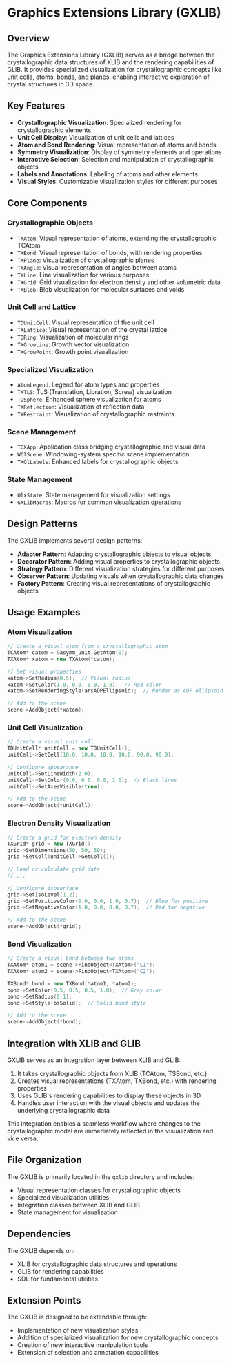 # Graphics Extensions Library (GXLIB)

## Overview

The Graphics Extensions Library (GXLIB) serves as a bridge between the crystallographic data structures of XLIB and the rendering capabilities of GLIB. It provides specialized visualization for crystallographic concepts like unit cells, atoms, bonds, and planes, enabling interactive exploration of crystal structures in 3D space.

## Key Features

- **Crystallographic Visualization**: Specialized rendering for crystallographic elements
- **Unit Cell Display**: Visualization of unit cells and lattices
- **Atom and Bond Rendering**: Visual representation of atoms and bonds
- **Symmetry Visualization**: Display of symmetry elements and operations
- **Interactive Selection**: Selection and manipulation of crystallographic objects
- **Labels and Annotations**: Labeling of atoms and other elements
- **Visual Styles**: Customizable visualization styles for different purposes

## Core Components

### Crystallographic Objects

- `TXAtom`: Visual representation of atoms, extending the crystallographic TCAtom
- `TXBond`: Visual representation of bonds, with rendering properties
- `TXPlane`: Visualization of crystallographic planes
- `TXAngle`: Visual representation of angles between atoms
- `TXLine`: Line visualization for various purposes
- `TXGrid`: Grid visualization for electron density and other volumetric data
- `TXBlob`: Blob visualization for molecular surfaces and voids

### Unit Cell and Lattice

- `TDUnitCell`: Visual representation of the unit cell
- `TXLattice`: Visual representation of the crystal lattice
- `TDRing`: Visualization of molecular rings
- `TXGrowLine`: Growth vector visualization
- `TXGrowPoint`: Growth point visualization

### Specialized Visualization

- `AtomLegend`: Legend for atom types and properties
- `TXTLS`: TLS (Translation, Libration, Screw) visualization
- `TDSphere`: Enhanced sphere visualization for atoms
- `TXReflection`: Visualization of reflection data
- `TXRestraint`: Visualization of crystallographic restraints

### Scene Management

- `TGXApp`: Application class bridging crystallographic and visual data
- `WGlScene`: Windowing-system specific scene implementation
- `TXGlLabels`: Enhanced labels for crystallographic objects

### State Management

- `OlxState`: State management for visualization settings
- `GXLibMacros`: Macros for common visualization operations

## Design Patterns

The GXLIB implements several design patterns:

- **Adapter Pattern**: Adapting crystallographic objects to visual objects
- **Decorator Pattern**: Adding visual properties to crystallographic objects
- **Strategy Pattern**: Different visualization strategies for different purposes
- **Observer Pattern**: Updating visuals when crystallographic data changes
- **Factory Pattern**: Creating visual representations of crystallographic objects

## Usage Examples

### Atom Visualization

```cpp
// Create a visual atom from a crystallographic atom
TCAtom* catom = &asymm_unit.GetAtom(0);
TXAtom* xatom = new TXAtom(*catom);

// Set visual properties
xatom->SetRadius(0.5);  // Visual radius
xatom->SetColor(1.0, 0.0, 0.0, 1.0);  // Red color
xatom->SetRenderingStyle(arsADPEllipsoid);  // Render as ADP ellipsoid

// Add to the scene
scene->AddObject(*xatom);
```

### Unit Cell Visualization

```cpp
// Create a visual unit cell
TDUnitCell* unitCell = new TDUnitCell();
unitCell->SetCell(10.0, 10.0, 10.0, 90.0, 90.0, 90.0);

// Configure appearance
unitCell->SetLineWidth(2.0);
unitCell->SetColor(0.0, 0.0, 0.0, 1.0);  // Black lines
unitCell->SetAxesVisible(true);

// Add to the scene
scene->AddObject(*unitCell);
```

### Electron Density Visualization

```cpp
// Create a grid for electron density
TXGrid* grid = new TXGrid();
grid->SetDimensions(50, 50, 50);
grid->SetCell(unitCell->GetCell());

// Load or calculate grid data
// ...

// Configure isosurface
grid->SetIsoLevel(1.2);
grid->SetPositiveColor(0.0, 0.0, 1.0, 0.7);  // Blue for positive
grid->SetNegativeColor(1.0, 0.0, 0.0, 0.7);  // Red for negative

// Add to the scene
scene->AddObject(*grid);
```

### Bond Visualization

```cpp
// Create a visual bond between two atoms
TXAtom* atom1 = scene->FindObject<TXAtom>("C1");
TXAtom* atom2 = scene->FindObject<TXAtom>("C2");

TXBond* bond = new TXBond(*atom1, *atom2);
bond->SetColor(0.5, 0.5, 0.5, 1.0);  // Gray color
bond->SetRadius(0.1);
bond->SetStyle(bsSolid);  // Solid bond style

// Add to the scene
scene->AddObject(*bond);
```

## Integration with XLIB and GLIB

GXLIB serves as an integration layer between XLIB and GLIB:

1. It takes crystallographic objects from XLIB (TCAtom, TSBond, etc.)
2. Creates visual representations (TXAtom, TXBond, etc.) with rendering properties
3. Uses GLIB's rendering capabilities to display these objects in 3D
4. Handles user interaction with the visual objects and updates the underlying crystallographic data

This integration enables a seamless workflow where changes to the crystallographic model are immediately reflected in the visualization and vice versa.

## File Organization

The GXLIB is primarily located in the `gxlib` directory and includes:

- Visual representation classes for crystallographic objects
- Specialized visualization utilities
- Integration classes between XLIB and GLIB
- State management for visualization

## Dependencies

The GXLIB depends on:

- XLIB for crystallographic data structures and operations
- GLIB for rendering capabilities
- SDL for fundamental utilities

## Extension Points

The GXLIB is designed to be extendable through:

- Implementation of new visualization styles
- Addition of specialized visualization for new crystallographic concepts
- Creation of new interactive manipulation tools
- Extension of selection and annotation capabilities
